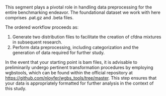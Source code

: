 This segment plays a pivotal role in handling data preprocessing for the entire benchmarking endeavor. The foundational dataset we work with here comprises .pat.gz and .beta files.

The ordered workflow proceeds as:

1. Generate two distribution files to facilitate the creation of cfdna mixtures in subsequent research.
2. Perform data preprocessing, including categorization and the generation of data required for further study.


In the event that your starting point is bam files, it is advisable to preliminarily undergo pertinent transformation procedures by employing wgbstools, which can be found within the official repository at https://github.com/nloyfer/wgbs_tools/tree/master. This step ensures that your data is appropriately formatted for further analysis in the context of this study.
